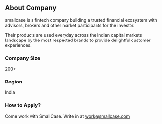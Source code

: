 ## About Company

smallcase is a fintech company building a trusted financial ecosystem with advisors, brokers and other market participants for the investor.

Their products are used everyday across the Indian capital markets landscape by the most respected brands to provide delightful customer experiences.

### Company Size

200+

### Region

India

### How to Apply? 

Come work with SmallCase. Write in at work@smallcase.com
